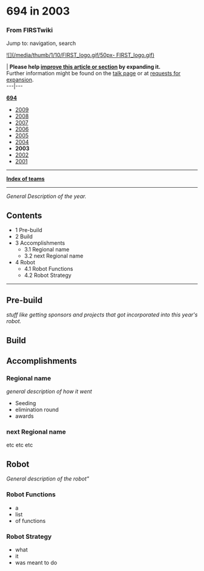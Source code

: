 # 694 in 2003

### From FIRSTwiki

Jump to: navigation, search

[![](/media/thumb/1/10/FIRST_logo.gif/50px-
FIRST_logo.gif)](Image:FIRST_logo.gif "" )

| **Please help [improve this article or
section](http://www.firstwiki.net/index.php?title=694_in_2003&action=edit
"http://www.firstwiki.net/index.php?title=694_in_2003&action=edit" ) by
expanding it.**  
Further information might be found on the [talk
page](/index.php?title=Talk:694_in_2003&action=edit "Talk:694 in 2003" ) or at
[requests for expansion](FIRSTwiki:Requests_for_expansion
"FIRSTwiki:Requests for expansion" ).  
---|---  
  
**[694](694 "694" )**

  * [2009](694_in_2009 "694 in 2009" )
  * [2008](694_in_2008 "694 in 2008" )
  * [2007](694_in_2007 "694 in 2007" )
  * [2006](694_in_2006 "694 in 2006" )
  * [2005](694_in_2005 "694 in 2005" )
  * [2004](694_in_2004 "694 in 2004" )
  * **2003**
  * [2002](694_in_2002 "694 in 2002" )
  * [2001](694_in_2001 "694 in 2001" )

* * *

**[Index of teams](Index_of_teams "Index of teams" )**  
  
---  
  
_General Description of the year._

## Contents

  * 1 Pre-build
  * 2 Build
  * 3 Accomplishments
    * 3.1 Regional name
    * 3.2 next Regional name
  * 4 Robot
    * 4.1 Robot Functions
    * 4.2 Robot Strategy  
---  
  

## Pre-build

_stuff like getting sponsors and projects that got incorporated into this
year's robot._


## Build


## Accomplishments


### Regional name

_general description of how it went_

  * Seeding 
  * elimination round 
  * awards 


### next Regional name

etc etc etc


## Robot

_General description of the robot"_


### Robot Functions

  * a 
  * list 
  * of functions 


### Robot Strategy

  * what 
  * it 
  * was meant to do 


